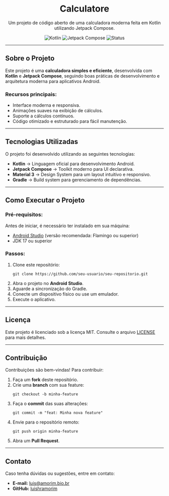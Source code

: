 <h1 align="center">Calculatore</h1>

<p align="center">
    Um projeto de código aberto de uma calculadora moderna feita em Kotlin utilizando Jetpack Compose.
</p>

<p align="center">
    <img src="https://img.shields.io/badge/Kotlin-100000?style=flat&logo=kotlin&logoColor=white&labelColor=blue" alt="Kotlin">
    <img src="https://img.shields.io/badge/Jetpack%20Compose-100000?style=flat&logo=android&logoColor=white&labelColor=green" alt="Jetpack Compose">
    <img src="https://img.shields.io/badge/Status-Em%20Desenvolvimento-yellow" alt="Status">
</p>

<hr>

<h2>Sobre o Projeto</h2>
<p>Este projeto é uma <strong>calculadora simples e eficiente</strong>, desenvolvida com <strong>Kotlin</strong> e <strong>Jetpack Compose</strong>, seguindo boas práticas de desenvolvimento e arquitetura moderna para aplicativos Android.</p>

<h3>Recursos principais:</h3>
<ul>
    <li>Interface moderna e responsiva.</li>
    <li>Animações suaves na exibição de cálculos.</li>
    <li>Suporte a cálculos contínuos.</li>
    <li>Código otimizado e estruturado para fácil manutenção.</li>
</ul>

<hr>

<h2>Tecnologias Utilizadas</h2>
<p>O projeto foi desenvolvido utilizando as seguintes tecnologias:</p>
<ul>
    <li><strong>Kotlin</strong> → Linguagem oficial para desenvolvimento Android.</li>
    <li><strong>Jetpack Compose</strong> → Toolkit moderno para UI declarativa.</li>
    <li><strong>Material 3</strong> → Design System para um layout intuitivo e responsivo.</li>
    <li><strong>Gradle</strong> → Build system para gerenciamento de dependências.</li>
</ul>

<hr>

<h2>Como Executar o Projeto</h2>

<h3>Pré-requisitos:</h3>
<p>Antes de iniciar, é necessário ter instalado em sua máquina:</p>
<ul>
    <li><a href="https://developer.android.com/studio" target="_blank">Android Studio</a> (versão recomendada: Flamingo ou superior)</li>
    <li>JDK 17 ou superior</li>
</ul>

<h3>Passos:</h3>
<ol>
    <li>Clone este repositório:
        <pre><code>git clone https://github.com/seu-usuario/seu-repositorio.git</code></pre>
    </li>
    <li>Abra o projeto no <strong>Android Studio</strong>.</li>
    <li>Aguarde a sincronização do Gradle.</li>
    <li>Conecte um dispositivo físico ou use um emulador.</li>
    <li>Execute o aplicativo.</li>
</ol>

<hr>

<h2>Licença</h2>
<p>Este projeto é licenciado sob a licença MIT. Consulte o arquivo <a href="./LICENSE">LICENSE</a> para mais detalhes.</p>

<hr>

<h2>Contribuição</h2>
<p>Contribuições são bem-vindas! Para contribuir:</p>
<ol>
    <li>Faça um <strong>fork</strong> deste repositório.</li>
    <li>Crie uma <strong>branch</strong> com sua feature:
        <pre><code>git checkout -b minha-feature</code></pre>
    </li>
    <li>Faça o <strong>commit</strong> das suas alterações:
        <pre><code>git commit -m "feat: Minha nova feature"</code></pre>
    </li>
    <li>Envie para o repositório remoto:
        <pre><code>git push origin minha-feature</code></pre>
    </li>
    <li>Abra um <strong>Pull Request</strong>.</li>
</ol>

<hr>

<h2>Contato</h2>
<p>Caso tenha dúvidas ou sugestões, entre em contato:</p>
<ul>
    <li><strong>E-mail:</strong> <a href="mailto:luis@amorim.bio.br">luis@amorim.bio.br</a></li>
    <li><strong>GitHub:</strong> <a href="https://github.com/luishramorim" target="_blank">luishramorim</a></li>
</ul>
